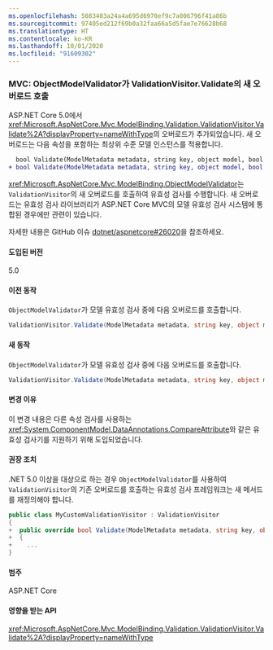 ```yaml
---
ms.openlocfilehash: 5083403a24a4a695d6970ef9c7a006796f41a86b
ms.sourcegitcommit: 97405ed212f69b0a32faa66a5d5fae7e76628b68
ms.translationtype: HT
ms.contentlocale: ko-KR
ms.lasthandoff: 10/01/2020
ms.locfileid: "91609302"
---
```

### <a name="mvc-objectmodelvalidator-calls-a-new-overload-of-validationvisitorvalidate"></a>MVC: ObjectModelValidator가 ValidationVisitor.Validate의 새 오버로드 호출

ASP.NET Core 5.0에서 <xref:Microsoft.AspNetCore.Mvc.ModelBinding.Validation.ValidationVisitor.Validate%2A?displayProperty=nameWithType>의 오버로드가 추가되었습니다. 새 오버로드는 다음 속성을 포함하는 최상위 수준 모델 인스턴스를 적용합니다.

```diff
  bool Validate(ModelMetadata metadata, string key, object model, bool alwaysValidateAtTopLevel);
+ bool Validate(ModelMetadata metadata, string key, object model, bool alwaysValidateAtTopLevel, object container);
```

<xref:Microsoft.AspNetCore.Mvc.ModelBinding.ObjectModelValidator>는 `ValidationVisitor`의 새 오버로드를 호출하여 유효성 검사를 수행합니다. 새 오버로드는 유효성 검사 라이브러리가 ASP.NET Core MVC의 모델 유효성 검사 시스템에 통합된 경우에만 관련이 있습니다.

자세한 내용은 GitHub 이슈 [dotnet/aspnetcore#26020](https://github.com/dotnet/aspnetcore/issues/26020)을 참조하세요.

#### <a name="version-introduced"></a>도입된 버전

5.0

#### <a name="old-behavior"></a>이전 동작

`ObjectModelValidator`가 모델 유효성 검사 중에 다음 오버로드를 호출합니다.

```csharp
ValidationVisitor.Validate(ModelMetadata metadata, string key, object model, bool alwaysValidateAtTopLevel)
```

#### <a name="new-behavior"></a>새 동작

`ObjectModelValidator`가 모델 유효성 검사 중에 다음 오버로드를 호출합니다.

```csharp
ValidationVisitor.Validate(ModelMetadata metadata, string key, object model, bool alwaysValidateAtTopLevel, object container)
```

#### <a name="reason-for-change"></a>변경 이유

이 변경 내용은 다른 속성 검사를 사용하는 <xref:System.ComponentModel.DataAnnotations.CompareAttribute>와 같은 유효성 검사기를 지원하기 위해 도입되었습니다.

#### <a name="recommended-action"></a>권장 조치

.NET 5.0 이상을 대상으로 하는 경우 `ObjectModelValidator`를 사용하여 `ValidationVisitor`의 기존 오버로드를 호출하는 유효성 검사 프레임워크는 새 메서드를 재정의해야 합니다.

```csharp
public class MyCustomValidationVisitor : ValidationVisitor
{
+  public override bool Validate(ModelMetadata metadata, string key, object model, bool alwaysValidateAtTopLevel, object container)
+  {
+    ...
}
```

#### <a name="category"></a>범주

ASP.NET Core

#### <a name="affected-apis"></a>영향을 받는 API

<xref:Microsoft.AspNetCore.Mvc.ModelBinding.Validation.ValidationVisitor.Validate%2A?displayProperty=nameWithType>

<!--

#### Affected APIs

`Overload:Microsoft.AspNetCore.Mvc.ModelBinding.Validation.ValidationVisitor.Validate`

-->

